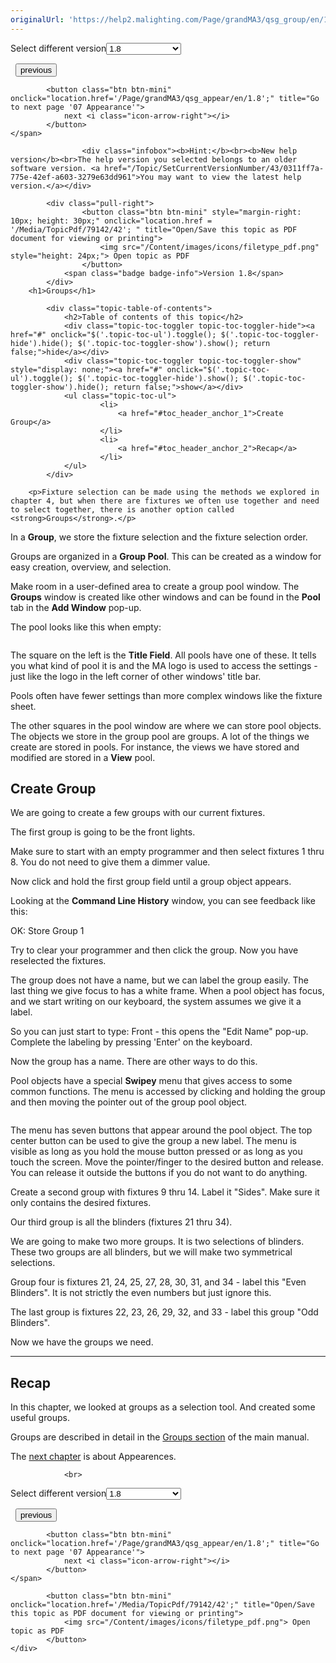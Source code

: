 ```yaml
---
originalUrl: 'https://help2.malighting.com/Page/grandMA3/qsg_group/en/1.8'
---
```


<div class="topic-navigation">

<div class="pull-right">
	<span class="pull-left">


<div class="pull-left">
<form action="/Topic/SetCurrentVersionNumber" class="form-inline" id="frmTagSelector" method="post">	<span class="form-mini">
		<div class="input-prepend"><span class="add-on">Select different version</span><select autocomplete="off" id="versionNumberId" name="versionNumberId" onchange="$(this).closest('#frmTagSelector').submit();" style="width: 120px;"><option value="">- latest -</option>
<option value="10">1.0</option>
<option value="32">1.1</option>
<option value="35">1.2</option>
<option value="36">1.3</option>
<option value="37">1.4</option>
<option value="38">1.5</option>
<option value="39">1.6</option>
<option value="40">1.7</option>
<option selected="selected" value="42">1.8</option>
<option value="43">1.9</option>
</select></div>
		<input data-val="true" data-val-number="The field Int32 must be a number." data-val-required="The Int32 field is required." id="ProductId" name="ProductId" type="hidden" value="25">
		<input id="CurrentGuid" name="CurrentGuid" type="hidden" value="0311ff7a-775e-42ef-a603-3279e63dd961">
	</span>
</form></div>&nbsp;	</span>
	<span class="pull-right" style="white-space: nowrap;">
			<button class="btn btn-mini" onclick="location.href='/Page/grandMA3/qsg_3d_setup/en/1.8'; " title="Go to previous page '05 3D Fixture Setup'">
				<i class="icon-arrow-left"></i> previous
			</button>

			<button class="btn btn-mini" onclick="location.href='/Page/grandMA3/qsg_appear/en/1.8';" title="Go to next page '07 Appearance'">
				next <i class="icon-arrow-right"></i> 
			</button>
	</span>
</div>
<div class="clear-fix" style="margin-bottom: 10px"></div>
</div>

					<div class="infobox"><b>Hint:</b><br><b>New help version</b><br>The help version you selected belongs to an older software version. <a href="/Topic/SetCurrentVersionNumber/43/0311ff7a-775e-42ef-a603-3279e63dd961">You may want to view the latest help version.</a></div>

			<div class="pull-right">
					<button class="btn btn-mini" style="margin-right: 10px; height: 30px;" onclick="location.href = '/Media/TopicPdf/79142/42'; " title="Open/Save this topic as PDF document for viewing or printing">
						<img src="/Content/images/icons/filetype_pdf.png" style="height: 24px;"> Open topic as PDF
					</button>
				<span class="badge badge-info">Version 1.8</span>
			</div>
		<h1>Groups</h1>

			<div class="topic-table-of-contents">
				<h2>Table of contents of this topic</h2>
				<div class="topic-toc-toggler topic-toc-toggler-hide"><a href="#" onclick="$('.topic-toc-ul').toggle(); $('.topic-toc-toggler-hide').hide(); $('.topic-toc-toggler-show').show(); return false;">hide</a></div>
				<div class="topic-toc-toggler topic-toc-toggler-show" style="display: none;"><a href="#" onclick="$('.topic-toc-ul').toggle(); $('.topic-toc-toggler-hide').show(); $('.topic-toc-toggler-show').hide(); return false;">show</a></div>
				<ul class="topic-toc-ul">
						<li>
							<a href="#toc_header_anchor_1">Create Group</a>
						</li>
						<li>
							<a href="#toc_header_anchor_2">Recap</a>
						</li>
				</ul>
			</div>

		<p>Fixture selection can be made using the methods we explored in chapter 4, but when there are fixtures we often use together and need to select together, there is another option called <strong>Groups</strong>.</p>

<p>In a <strong>Group</strong>, we store the fixture selection and the fixture selection order.</p>

<p>Groups are organized in a <strong>Group Pool</strong>. This can be created as a window for easy creation, overview, and selection.</p>

<p>Make room in a user-defined area to create a group pool window. The <strong>Groups</strong> window is created like other windows and can be found in the <strong>Pool</strong> tab in the <strong>Add Window</strong> pop-up.</p>

<p>The pool looks like this when empty:</p>

<p><img alt="" src="/Media/Image/qsg_06_group-pool_empty_v1-4.png"></p>

<p>The square on the left is the <strong>Title Field</strong>. All pools have one of these. It tells you what kind of pool it is and the MA logo is used to access the settings - just like the logo in the left corner of other windows' title bar.</p>

<p>Pools often have fewer settings than more complex windows like the fixture sheet.</p>

<p>The other squares in the pool window are where we can store pool objects. The objects we store in the group pool are groups. A lot of the things we create are stored in pools. For instance, the views we have stored and modified are stored in a <strong>View</strong> pool.</p>

<a name="toc_header_anchor_1" id="toc_header_anchor_1" class="topic-toc-item"></a><h2>Create Group</h2>

<p>We are going to create a few groups with our current fixtures.</p>

<p>The first group is going to be the front lights.</p>

<p>Make sure to start with an empty programmer and then select fixtures 1 thru 8. You do not need to give them a dimmer value.</p>

<p>Now click and hold the first group field until a group object appears.</p>

<p>Looking at the <strong>Command Line History</strong> window, you can see feedback like this:</p>

<div class="cl_response">OK: Store Group 1</div>

<p>Try to clear your programmer and then click the group. Now you have reselected the fixtures.</p>

<p>The group does not have a name, but we can label the group easily. The last thing we give focus to has a white frame. When a pool object has focus, and we start writing on our keyboard, the system assumes we give it a label.</p>

<p>So you can just start to type: <span class="syntax">Front</span> - this opens the "Edit Name" pop-up. Complete the labeling by pressing 'Enter' on the keyboard.</p>

<p>Now the group has a name. There are other ways to do this.</p>

<p>Pool objects have a special <strong>Swipey</strong> menu that gives access to some common functions. The menu is accessed by clicking and holding the group and then moving the pointer out of the group pool object.</p>

<p><img alt="" src="/Media/Image/qsg_06_swipey-menu_v1-8.png"></p>

<p>The menu has seven buttons that appear around the pool object. The top center button can be used to give the group a new label. The menu is visible as long as you hold the mouse button pressed or as long as you touch the screen. Move the pointer/finger to the desired button and release. You can release it outside the buttons if you do not want to do anything.</p>

<p>Create a second group with fixtures 9 thru 14. Label it "Sides". Make sure it only contains the desired fixtures.</p>

<p>Our third group is all the blinders (fixtures 21 thru 34).</p>

<p>We are going to make two more groups. It is two selections of blinders. These two groups are all blinders, but we will make two symmetrical selections.</p>

<p>Group four is fixtures 21, 24, 25, 27, 28, 30, 31, and 34 - label this "Even Blinders". It is not strictly the even numbers but just ignore this.</p>

<p>The last group is fixtures 22, 23, 26, 29, 32, and 33 - label this group "Odd Blinders".</p>

<p>Now we have the groups we need.</p>

<hr>
<a name="toc_header_anchor_2" id="toc_header_anchor_2" class="topic-toc-item"></a><h2>Recap</h2>

<p>In this chapter, we looked at groups as a selection tool. And created some useful groups.</p>

<p>Groups are described in detail in the <a href="/Topic/090be493-172a-4bcf-8d6d-7e4fae2e9260">Groups section</a> of the main manual.</p>

<p>The <a href="/Topic/7f512664-b7a0-4ff2-a76a-80a342421fd7">next chapter</a> is about Appearences.</p>


				<br>
<div class="topic-navigation">

<div class="pull-right">
	<span class="pull-left">


<div class="pull-left">
<form action="/Topic/SetCurrentVersionNumber" class="form-inline" id="frmTagSelector" method="post">	<span class="form-mini">
		<div class="input-prepend"><span class="add-on">Select different version</span><select autocomplete="off" id="versionNumberId" name="versionNumberId" onchange="$(this).closest('#frmTagSelector').submit();" style="width: 120px;"><option value="">- latest -</option>
<option value="10">1.0</option>
<option value="32">1.1</option>
<option value="35">1.2</option>
<option value="36">1.3</option>
<option value="37">1.4</option>
<option value="38">1.5</option>
<option value="39">1.6</option>
<option value="40">1.7</option>
<option selected="selected" value="42">1.8</option>
<option value="43">1.9</option>
</select></div>
		<input data-val="true" data-val-number="The field Int32 must be a number." data-val-required="The Int32 field is required." id="ProductId" name="ProductId" type="hidden" value="25">
		<input id="CurrentGuid" name="CurrentGuid" type="hidden" value="0311ff7a-775e-42ef-a603-3279e63dd961">
	</span>
</form></div>&nbsp;	</span>
	<span class="pull-right" style="white-space: nowrap;">
			<button class="btn btn-mini" onclick="location.href='/Page/grandMA3/qsg_3d_setup/en/1.8'; " title="Go to previous page '05 3D Fixture Setup'">
				<i class="icon-arrow-left"></i> previous
			</button>

			<button class="btn btn-mini" onclick="location.href='/Page/grandMA3/qsg_appear/en/1.8';" title="Go to next page '07 Appearance'">
				next <i class="icon-arrow-right"></i> 
			</button>
	</span>
</div>
	<div class="clear-fix"></div>
	<div class="pull-right">
	
			<button class="btn btn-mini" onclick="location.href='/Media/TopicPdf/79142/42';" title="Open/Save this topic as PDF document for viewing or printing">
				<img src="/Content/images/icons/filetype_pdf.png"> Open topic as PDF
			</button>
	</div>
<div class="clear-fix" style="margin-bottom: 10px"></div>
</div>

	
